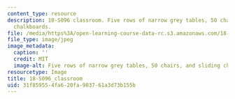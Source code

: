 ```yaml
---
content_type: resource
description: 18-S096 classroom. Five rows of narrow grey tables, 50 chairs, and sliding
  chalkboards.
file: /media/https%3A/open-learning-course-data-rc.s3.amazonaws.com/18-s096-topics-in-mathematics-of-data-science-fall-2015/31f859554fa620fa903761a3d73b155b_18-S096_classroom.jpg
file_type: image/jpeg
image_metadata:
  caption: ''
  credit: MIT
  image-alt: Five rows of narrow grey tables, 50 chairs, and sliding chalkboards.
resourcetype: Image
title: 18-S096_classroom
uid: 31f85955-4fa6-20fa-9037-61a3d73b155b
---
```

